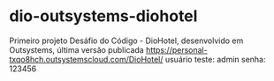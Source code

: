 # dio-outsystems-diohotel
Primeiro projeto Desáfio do Código - DioHotel, desenvolvido em Outsystems, última versão publicada https://personal-txqo8hch.outsystemscloud.com/DioHotel/ usuário teste: admin senha: 123456

